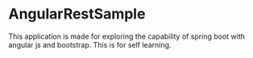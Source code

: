 # AngularRestSample

This application is made for exploring the capability of spring boot with angular js and bootstrap.
This is for self learning.
